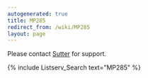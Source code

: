 ```yaml
---
autogenerated: true
title: MP285
redirect_from: /wiki/MP285
layout: page
---
```


Please contact [Sutter](http://sutter.com) for support.

{% include Listserv_Search text="MP285" %}

